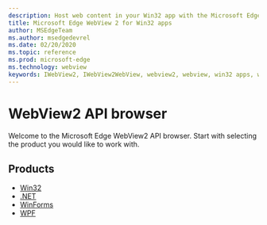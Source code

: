```yaml
---
description: Host web content in your Win32 app with the Microsoft Edge WebView 2 control
title: Microsoft Edge WebView 2 for Win32 apps
author: MSEdgeTeam
ms.author: msedgedevrel
ms.date: 02/20/2020
ms.topic: reference
ms.prod: microsoft-edge
ms.technology: webview
keywords: IWebView2, IWebView2WebView, webview2, webview, win32 apps, win32, edge, ICoreWebView2, ICoreWebView2Host, browser control, edge html
---
```


# WebView2 API browser  

Welcome to the Microsoft Edge WebView2 API browser. Start with selecting the product you would like to work with.

## Products  

<!-- We don;t explicitly expose the version number in the table entry, yet all documentations for a new version goes to a new version directory as soon as we generate them. -->
*   [Win32](reference/win32/reference-webview-v2.md)
*   [.NET](reference/dotnet/reference-webview-v1.md)
*   [WinForms](reference/winforms/reference-webview-v1.md)
*   [WPF](reference/wpf/reference-webview-v1.md)
